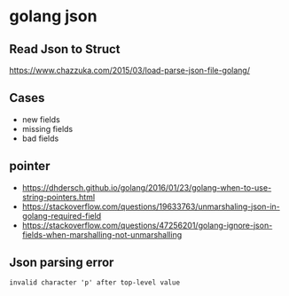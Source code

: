 # golang json
## Read Json to Struct
https://www.chazzuka.com/2015/03/load-parse-json-file-golang/

## Cases
* new fields
* missing fields
* bad fields

## pointer
* https://dhdersch.github.io/golang/2016/01/23/golang-when-to-use-string-pointers.html
* https://stackoverflow.com/questions/19633763/unmarshaling-json-in-golang-required-field
* https://stackoverflow.com/questions/47256201/golang-ignore-json-fields-when-marshalling-not-unmarshalling

## Json parsing error
```invalid character 'p' after top-level value```
